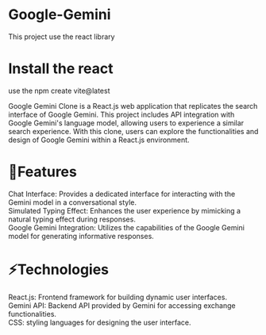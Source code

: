 # Google-Gemini
This project use the react library 
# Install the react
use the npm create vite@latest 

Google Gemini Clone is a React.js web application that replicates the search interface of Google Gemini. This project includes API integration with Google Gemini's language model, allowing users to experience a similar search experience. With this clone, users can explore the functionalities and design of Google Gemini within a React.js environment.

# 🚀Features
Chat Interface: Provides a dedicated interface for interacting with the Gemini model in a conversational style.<br>
Simulated Typing Effect: Enhances the user experience by mimicking a natural typing effect during responses.<br>
Google Gemini Integration: Utilizes the capabilities of the Google Gemini model for generating informative responses.

# ⚡Technologies

React.js: Frontend framework for building dynamic user interfaces.<br>
Gemini API: Backend API provided by Gemini for accessing exchange functionalities.<br>
CSS: styling languages for designing the user interface.
